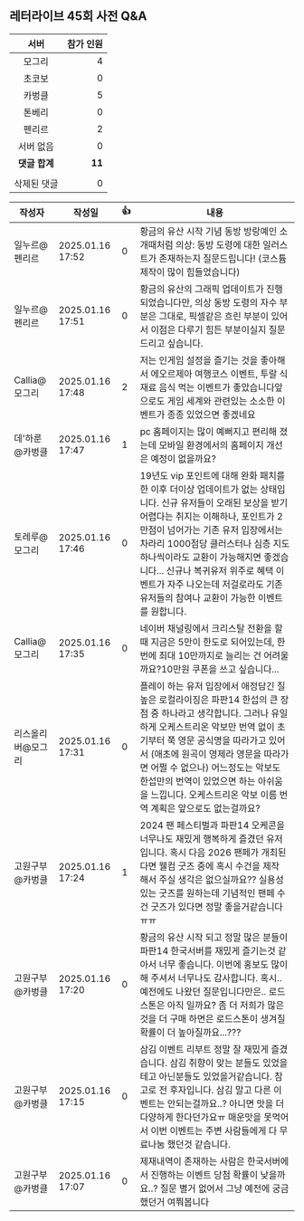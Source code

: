 ## 레터라이브 45회 사전 Q&A

|서버|참가 인원|
|:---:|---:|
|모그리|4|
|초코보|0|
|카벙클|5|
|톤베리|0|
|펜리르|2|
|서버 없음|0|
|**댓글 합계**|**11**|
|||
|삭제된 댓글|0|

|작성자|작성일|👍|내용|
|-|-|-|-|
|일누르@펜리르|2025.01.16 17:52|0|황금의 유산 시작 기념 동방 방랑예인 소개때처럼 의상: 동방 도령에 대한 일러스트가 존재하는지 질문드립니다! (코스튬 제작이 많이 힘들었습니다)|
|일누르@펜리르|2025.01.16 17:51|0|황금의 유산의 그래픽 업데이트가 진행되었습니다만, 의상 동방 도령의 자수 부분은 그대로, 픽셀같은 흐린 부분이 있어서 이점은 다루기 힘든 부분이실지 질문드리고 싶습니다. |
|Callia@모그리|2025.01.16 17:48|2|저는 인게임 설정을 즐기는 것을 좋아해서 에오르제아 여행코스 이벤트, 투랄 식재료 음식 먹는 이벤트가 좋았습니다앞으로도 게임 세계와 관련있는 소소한 이벤트가 종종 있었으면 좋겠네요|
|데'하룬@카벙클|2025.01.16 17:47|1|pc 홈페이지는 많이 예뻐지고 편리해 졌는데 모바일 환경에서의 홈페이지 개선은 예정이 없을까요?|
|토레루@모그리|2025.01.16 17:46|0|19년도 vip 포인트에 대해 완화 패치를 한 이후 더이상 업데이트가 없는 상태입니다. 신규 유저들이 오래된 보상을 받기 어렵다는 취지는 이해하나, 포인트가 2만점이 넘어가는 기존 유저 입장에서는 차라리 1000점당 클러스터나 심층 지도 하나씩이라도 교환이 가능해지면 좋겠습니다... 신규나 복귀유저 위주로 혜택 이벤트가 자주 나오는데 저걸로라도 기존 유저들의 참여나 교환이 가능한 이벤트를 원합니다.|
|Callia@모그리|2025.01.16 17:35|0|네이버 채널링에서 크리스탈 전환을 할 때 지금은 5만이 한도로 되어있는데, 한번에 최대 10만까지로 늘리는 건 어려울까요?10만원 쿠폰을 쓰고 싶습니다... |
|리스올리버@모그리|2025.01.16 17:31|0|플레이 하는 유저 입장에서 애정담긴 질 높은 로컬라이징은 파판14 한섭의 큰 장점 중 하나라고 생각합니다. 그러나 유일하게 오케스트리온 악보만 번역 없이 초기부터 쭉 영문 공식명을 따라가고 있어서 (애초에 원곡이 영제라 영문을 따라가면 어쩔 수 없으나) 어느정도는 악보도 한섭만의 번역이 있었으면 하는 아쉬움을 느낍니다. 오케스트리온 악보 이름 번역 계획은 앞으로도 없는걸까요?|
|고원구부@카벙클|2025.01.16 17:24|1|2024 팬 페스티벌과 파판14 오케콘을 너무나도 재밌게 행복하게 즐겼던 유저입니다. 혹시 다음 2026 팬페가 개최된다면 웰컴 굿즈 중에 혹시 수건을 제작 해서 주실 생각은 없으실까요?? 실용성 있는 굿즈를 원하는데 기념적인 팬페 수건 굿즈가 있다면 정말 좋을거같습니다ㅠㅠ|
|고원구부@카벙클|2025.01.16 17:20|0|황금의 유산 시작 되고 정말 많은 분들이 파판14 한국서버를 재밌게 즐기는것 같아서 너무 좋습니다. 이번에 홍보도 많이 해 주셔서 너무나도 감사합니다. 혹시.. 예전에도 나왔던 질문입니다만은.. 로드스톤은 아직 일까요? 좀 더 저희가 많은것을 더 구매 하면은 로드스톤이 생겨질 확률이 더 높아질까요...???|
|고원구부@카벙클|2025.01.16 17:15|0|삼김 이벤트 리부트 정말 잘 재밌게 즐겼습니다. 삼김 취향이 맞는 분들도 있었을테고 아닌분들도 있었을거같습니다. 참고로 전 후자입니다. 삼김 말고 다른 이벤트는 안되는걸까요..? 아니면 맛을 더 다양하게 한다던가요ㅠ 매운맛을 못먹어서 이번 이벤트는 주변 사람들에게 다 무료나눔 했던것 같습니다.|
|고원구부@카벙클|2025.01.16 17:07|0|제재내역이 존재하는 사람은 한국서버에서 진행하는 이벤트 당첨 확률이 낮을까요..? 질문 별거 없어서 그냥 예전에 궁금했던거 여쭤봅니다|
